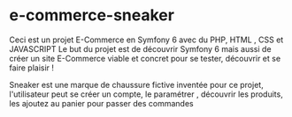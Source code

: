 # e-commerce-sneaker

Ceci est un projet E-Commerce en Symfony 6 avec du PHP, HTML , CSS et JAVASCRIPT
Le but du projet est de découvrir Symfony 6 mais aussi de créer un site E-Commerce viable et concret pour se tester, découvrir et se faire plaisir !

Sneaker est une marque de chaussure fictive inventée pour ce projet, l'utilisateur peut se créer un compte, le paramétrer , découvrir les produits, les ajoutez au panier pour passer des commandes
